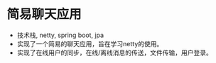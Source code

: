# 简易聊天应用

- 技术栈, netty, spring boot, jpa
- 实现了一个简易的聊天应用，旨在学习netty的使用。
- 实现了在线用户的同步，在线/离线消息的传送，文件传输，用户登录。